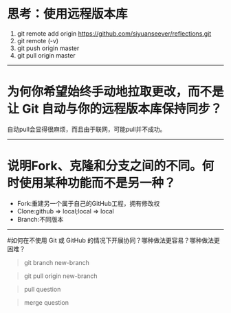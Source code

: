 # 思考：使用远程版本库

1. git remote add origin https://github.com/siyuanseever/reflections.git
2. git remote (-v)
3. git push origin master
4. git pull origin master

---
# 为何你希望始终手动地拉取更改，而不是让 Git 自动与你的远程版本库保持同步？

自动pull会显得很麻烦，而且由于联网，可能pull并不成功。

---
# 说明Fork、克隆和分支之间的不同。何时使用某种功能而不是另一种？

* Fork:重建另一个属于自己的GitHub工程，拥有修改权
* Clone:github => local;local => local
* Branch:不同版本

---
#如何在不使用 Git 或 GitHub 的情况下开展协同？哪种做法更容易？哪种做法更困难？

> git branch new-branch

> git pull origin new-branch

> pull question

> merge question

